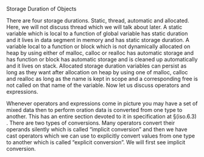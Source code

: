 Storage Duration of Objects

There are four storage durations. Static, thread, automatic and allocated. Here, we will not discuss thread which we will talk about later. A static variable which is local to a function of global variable has static duration and it lives in data segment in memory and has static storage duration. A variable local to a function or block which is not dynamically allocated on heap by using either of malloc, calloc or realloc has automatic storage and has function or block has automatic storage and is cleaned up automatically and it lives on stack. Allocated storage duration variables can persist as long as they want after allocation on heap by using one of malloc, calloc and realloc as long as the name is kept in scope and a corresponding free is not called on that name of the variable. Now let us discuss operators and expressions.

Whenever operators and expressions come in picture you may have a set of mixed data then to perform oration data is converted from one type to another. This has an entire section devoted to it in specification at §(iso.6.3)
. There are two types of conversions. Many operators convert their operands silently which is called “implicit conversion” and then we have cast operators which we can use to explicitly convert values from one type to another which is called “explicit conversion”. We will first see implicit conversion.
